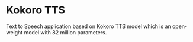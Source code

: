 # Kokoro TTS
Text to Speech application based on Kokoro TTS model which is an open-weight model with 82 million parameters.
